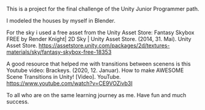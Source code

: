 This is a project for the final challenge of the Unity Junior Programmer path. 

I modeled the houses by myself in Blender. 

For the sky i used a free asset from the Unity Asset Store:
    Fantasy Skybox FREE by Render Knight| 2D Sky | Unity Asset Store. (2014, 31. Mai). Unity Asset Store. https://assetstore.unity.com/packages/2d/textures-materials/sky/fantasy-skybox-free-18353

A good resource that helped me with transitions between scenens is this Youtube video: 
    Brackeys. (2020, 12. Januar). How to make AWESOME Scene Transitions in Unity! [Video]. YouTube. https://www.youtube.com/watch?v=CE9VOZivb3I


To all who are on the same learning journey as me. Have fun and much success.
